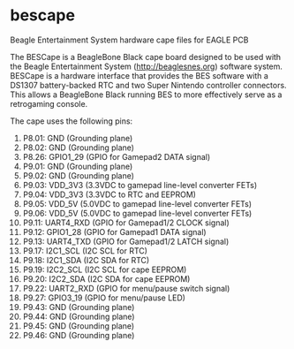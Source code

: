 # bescape
Beagle Entertainment System hardware cape files for EAGLE PCB

The BESCape is a BeagleBone Black cape board designed to be used with
the Beagle Entertainment System (http://beaglesnes.org) software system.
BESCape is a hardware interface that provides the BES software with a
DS1307 battery-backed RTC and two Super Nintendo controller connectors. 
This allows a BeagleBone Black running BES to more effectively serve as
a retrogaming console.

The cape uses the following pins:

1. P8.01: GND       (Grounding plane)
2. P8.02: GND       (Grounding plane)
3. P8.26: GPIO1_29  (GPIO for Gamepad2 DATA signal)
4. P9.01: GND       (Grounding plane)
5. P9.02: GND       (Grounding plane)
6. P9.03: VDD_3V3   (3.3VDC to gamepad line-level converter FETs)
7. P9.04: VDD_3V3   (3.3VDC to RTC and EEPROM)
8. P9.05: VDD_5V    (5.0VDC to gamepad line-level converter FETs)
9. P9.06: VDD_5V    (5.0VDC to gamepad line-level converter FETs)
10. P9.11: UART4_RXD (GPIO for Gamepad1/2 CLOCK signal)
11. P9.12: GPIO1_28  (GPIO for Gamepad1 DATA signal)
12. P9.13: UART4_TXD (GPIO for Gamepad1/2 LATCH signal)
13. P9.17: I2C1_SCL  (I2C SCL for RTC)
14. P9.18: I2C1_SDA  (I2C SDA for RTC)
15. P9.19: I2C2_SCL  (I2C SCL for cape EEPROM)
16. P9.20: I2C2_SDA  (I2C SDA for cape EEPROM)
17. P9.22: UART2_RXD (GPIO for menu/pause switch signal)
18. P9.27: GPIO3_19  (GPIO for menu/pause LED)
19. P9.43: GND       (Grounding plane)
20. P9.44: GND       (Grounding plane)
21. P9.45: GND       (Grounding plane)
22. P9.46: GND       (Grounding plane)
 
